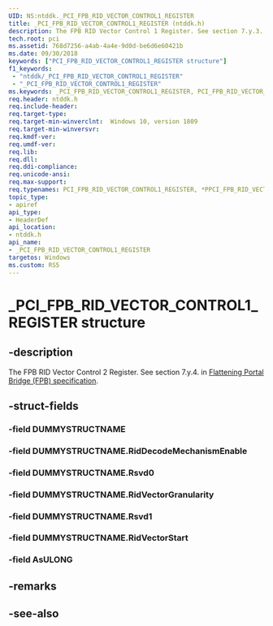 ```yaml
---
UID: NS:ntddk._PCI_FPB_RID_VECTOR_CONTROL1_REGISTER
title: _PCI_FPB_RID_VECTOR_CONTROL1_REGISTER (ntddk.h)
description: The FPB RID Vector Control 1 Register. See section 7.y.3.
tech.root: pci 
ms.assetid: 768d7256-a4ab-4a4e-9d0d-be6d6e60421b
ms.date: 09/30/2018
keywords: ["PCI_FPB_RID_VECTOR_CONTROL1_REGISTER structure"]
f1_keywords:
 - "ntddk/_PCI_FPB_RID_VECTOR_CONTROL1_REGISTER"
 - "_PCI_FPB_RID_VECTOR_CONTROL1_REGISTER"
ms.keywords: _PCI_FPB_RID_VECTOR_CONTROL1_REGISTER, PCI_FPB_RID_VECTOR_CONTROL1_REGISTER, *PPCI_FPB_RID_VECTOR_CONTROL1_REGISTER, 
req.header: ntddk.h
req.include-header:
req.target-type:
req.target-min-winverclnt:  Windows 10, version 1809
req.target-min-winversvr:
req.kmdf-ver:
req.umdf-ver:
req.lib:
req.dll:
req.ddi-compliance:
req.unicode-ansi:
req.max-support:
req.typenames: PCI_FPB_RID_VECTOR_CONTROL1_REGISTER, *PPCI_FPB_RID_VECTOR_CONTROL1_REGISTER
topic_type: 
- apiref
api_type: 
- HeaderDef
api_location: 
- ntddk.h
api_name: 
- _PCI_FPB_RID_VECTOR_CONTROL1_REGISTER
targetos: Windows
ms.custom: RS5
---
```


# _PCI_FPB_RID_VECTOR_CONTROL1_REGISTER structure

## -description
The FPB RID Vector Control 2 Register. See section 7.y.4. in [Flattening Portal Bridge (FPB) specification](https://pcisig.com/sites/default/files/specification_documents/ECN_FPB_9_Feb_2017.pdf).


## -struct-fields

### -field DUMMYSTRUCTNAME
 
### -field DUMMYSTRUCTNAME.RidDecodeMechanismEnable
 
### -field DUMMYSTRUCTNAME.Rsvd0
 
### -field DUMMYSTRUCTNAME.RidVectorGranularity
 
### -field DUMMYSTRUCTNAME.Rsvd1
 
### -field DUMMYSTRUCTNAME.RidVectorStart
 
### -field AsULONG
 

## -remarks

## -see-also
